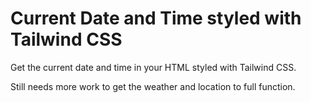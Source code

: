 # Current Date and Time styled with Tailwind CSS

Get the current date and time in your HTML styled with Tailwind CSS.

Still needs more work to get the weather and location to full function.
